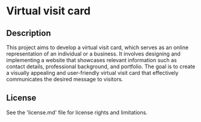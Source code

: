 # Virtual visit card

## Description

This project aims to develop a virtual visit card, which serves as an online representation of an individual or a business. It involves designing and implementing a website that showcases relevant information such as contact details, professional background, and portfolio. The goal is to create a visually appealing and user-friendly virtual visit card that effectively communicates the desired message to visitors.

## License

See the 'license.md' file for license rights and limitations.
